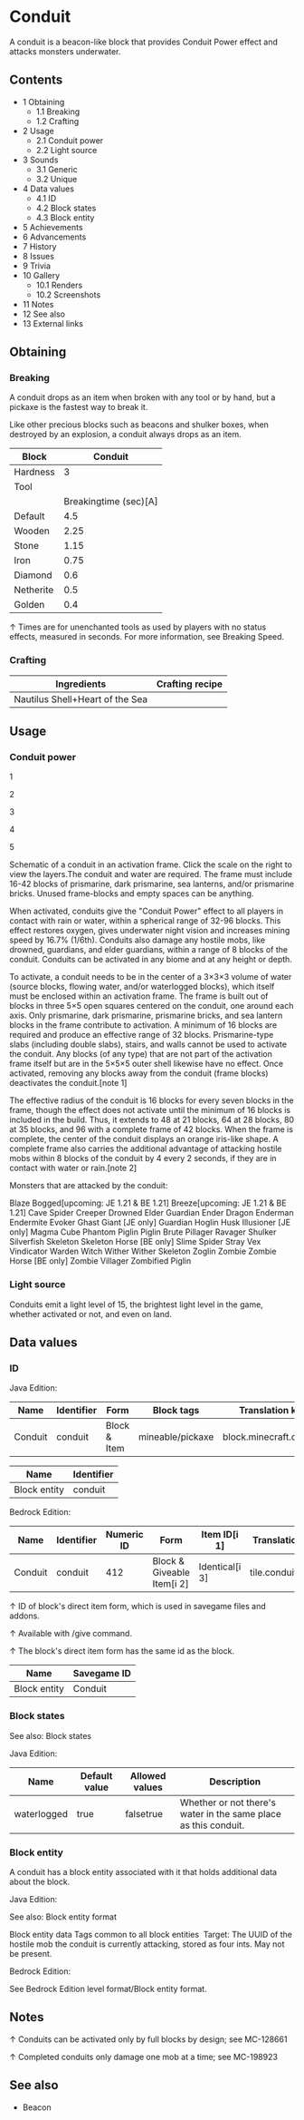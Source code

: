 # Conduit
A conduit is a beacon-like block that provides Conduit Power effect and attacks monsters underwater.

## Contents
- 1 Obtaining
	- 1.1 Breaking
	- 1.2 Crafting
- 2 Usage
	- 2.1 Conduit power
	- 2.2 Light source
- 3 Sounds
	- 3.1 Generic
	- 3.2 Unique
- 4 Data values
	- 4.1 ID
	- 4.2 Block states
	- 4.3 Block entity
- 5 Achievements
- 6 Advancements
- 7 History
- 8 Issues
- 9 Trivia
- 10 Gallery
	- 10.1 Renders
	- 10.2 Screenshots
- 11 Notes
- 12 See also
- 13 External links

## Obtaining
### Breaking
A conduit drops as an item when broken with any tool or by hand, but a pickaxe is the fastest way to break it.

Like other precious blocks such as beacons and shulker boxes, when destroyed by an explosion, a conduit always drops as an item.

| Block     | Conduit               |
|-----------|-----------------------|
| Hardness  | 3                     |
| Tool      |                       |
|           | Breakingtime (sec)[A] |
| Default   | 4.5                   |
| Wooden    | 2.25                  |
| Stone     | 1.15                  |
| Iron      | 0.75                  |
| Diamond   | 0.6                   |
| Netherite | 0.5                   |
| Golden    | 0.4                   |


↑ Times are for unenchanted tools as used by players with no status effects, measured in seconds. For more information, see Breaking Speed.


### Crafting
| Ingredients                     | Crafting recipe |
|---------------------------------|-----------------|
| Nautilus Shell+Heart of the Sea |                 |

## Usage
### Conduit power



1



































2



































3



































4



































5




































Schematic of a conduit in an activation frame. Click the scale on the right to view the layers.The conduit and water are required. The frame must include 16-42 blocks of prismarine, dark prismarine, sea lanterns, and/or prismarine bricks. Unused frame-blocks and empty spaces can be anything.


When activated, conduits give the "Conduit Power" effect to all players in contact with rain or water, within a spherical range of 32-96 blocks. This effect restores oxygen, gives underwater night vision and increases mining speed by 16.7% (1/6th). Conduits also damage any hostile mobs, like drowned, guardians, and elder guardians, within a range of 8 blocks of the conduit. Conduits can be activated in any biome and at any height or depth.

To activate, a conduit needs to be in the center of a 3×3×3 volume of water (source blocks, flowing water, and/or waterlogged blocks), which itself must be enclosed within an activation frame. The frame is built out of blocks in three 5×5 open squares centered on the conduit, one around each axis. Only prismarine, dark prismarine, prismarine bricks, and sea lantern blocks in the frame contribute to activation. A minimum of 16 blocks are required and produce an effective range of 32 blocks. Prismarine-type slabs (including double slabs), stairs, and walls cannot be used to activate the conduit. Any blocks (of any type) that are not part of the activation frame itself but are in the 5×5×5 outer shell likewise have no effect. Once activated, removing any blocks away from the conduit (frame blocks) deactivates the conduit.[note 1]

The effective radius of the conduit is 16 blocks for every seven blocks in the frame, though the effect does not activate until the minimum of 16 blocks is included in the build. Thus, it extends to 48 at 21 blocks, 64 at 28 blocks, 80 at 35 blocks, and 96 with a complete frame of 42 blocks. When the frame is complete, the center of the conduit displays an orange iris-like shape. A complete frame also carries the additional advantage of attacking hostile mobs within 8 blocks of the conduit by 4 every 2 seconds, if they are in contact with water or rain.[note 2]

Monsters that are attacked by the conduit:


Blaze
Bogged‌[upcoming: JE 1.21 & BE 1.21]
Breeze‌[upcoming: JE 1.21 & BE 1.21]
Cave Spider
Creeper
Drowned
Elder Guardian
Ender Dragon
Enderman
Endermite
Evoker
Ghast
Giant ‌[JE  only]
Guardian
Hoglin
Husk
Illusioner ‌[JE  only]
Magma Cube
Phantom
Piglin
Piglin Brute
Pillager
Ravager
Shulker
Silverfish
Skeleton
Skeleton Horse ‌[BE  only]
Slime
Spider
Stray
Vex
Vindicator
Warden
Witch
Wither
Wither Skeleton
Zoglin
Zombie
Zombie Horse ‌[BE  only]
Zombie Villager
Zombified Piglin
### Light source
Conduits emit a light level of 15, the brightest light level in the game, whether activated or not, and even on land.

## Data values
### ID
Java Edition:

| Name    | Identifier | Form         | Block tags       | Translation key         |
|---------|------------|--------------|------------------|-------------------------|
| Conduit | conduit    | Block & Item | mineable/pickaxe | block.minecraft.conduit |

| Name         | Identifier |
|--------------|------------|
| Block entity | conduit    |

Bedrock Edition:

| Name    | Identifier | Numeric ID | Form                       | Item ID[i 1]   | Translation key   |
|---------|------------|------------|----------------------------|----------------|-------------------|
| Conduit | conduit    | 412        | Block & Giveable Item[i 2] | Identical[i 3] | tile.conduit.name |


↑ ID of block's direct item form, which is used in savegame files and addons.

↑ Available with /give command.

↑ The block's direct item form has the same id as the block.


| Name         | Savegame ID |
|--------------|-------------|
| Block entity | Conduit     |

### Block states
See also: Block states

Java Edition:

| Name        | Default value | Allowed values | Description                                                     |
|-------------|---------------|----------------|-----------------------------------------------------------------|
| waterlogged | true          | falsetrue      | Whether or not there's water in the same place as this conduit. |

### Block entity
A conduit has a block entity associated with it that holds additional data about the block.

Java Edition:

See also: Block entity format


 Block entity data
Tags common to all block entities
 Target: The UUID of the hostile mob the conduit is currently attacking, stored as four ints. May not be present.

Bedrock Edition:

See Bedrock Edition level format/Block entity format.
## Notes

↑ Conduits can be activated only by full blocks by design; see MC-128661

↑ Completed conduits only damage one mob at a time; see MC-198923


## See also
- Beacon

